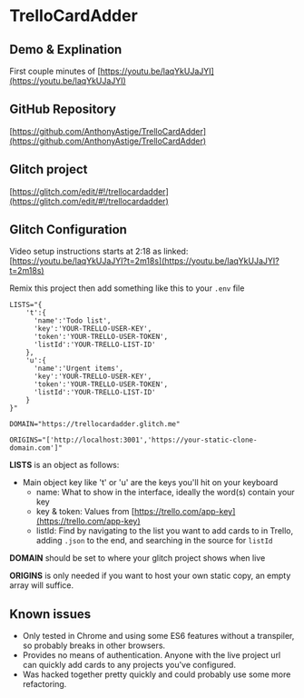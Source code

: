 # TrelloCardAdder

## Demo & Explination

First couple minutes of [https://youtu.be/laqYkUJaJYI](https://youtu.be/laqYkUJaJYI)

## GitHub Repository

[https://github.com/AnthonyAstige/TrelloCardAdder](https://github.com/AnthonyAstige/TrelloCardAdder)

## Glitch project

[https://glitch.com/edit/#!/trellocardadder](https://glitch.com/edit/#!/trellocardadder)

## Glitch Configuration

Video setup instructions starts at 2:18 as linked: [https://youtu.be/laqYkUJaJYI?t=2m18s](https://youtu.be/laqYkUJaJYI?t=2m18s)

Remix this project then add something like this to your `.env` file

```
LISTS="{
    't':{
      'name':'Todo list',
      'key':'YOUR-TRELLO-USER-KEY',
      'token':'YOUR-TRELLO-USER-TOKEN',
      'listId':'YOUR-TRELLO-LIST-ID'
    },
    'u':{
      'name':'Urgent items',
      'key':'YOUR-TRELLO-USER-KEY',
      'token':'YOUR-TRELLO-USER-TOKEN',
      'listId':'YOUR-TRELLO-LIST-ID'
    }
}"

DOMAIN="https://trellocardadder.glitch.me"

ORIGINS="['http://localhost:3001','https://your-static-clone-domain.com']"
```

**LISTS** is an object as follows:

* Main object key like 't' or 'u' are the keys you'll hit on your keyboard
    * name: What to show in the interface, ideally the word(s) contain your key
    * key & token: Values from [https://trello.com/app-key](https://trello.com/app-key)
    * listId: Find by navigating to the list you want to add cards to in Trello, adding `.json` to the end, and searching in the source for `listId`

**DOMAIN** should be set to where your glitch project shows when live

**ORIGINS** is only needed if you want to host your own static copy, an empty array will suffice.

## Known issues

* Only tested in Chrome and using some ES6 features without a transpiler, so probably breaks in other browsers.
* Provides no means of authentication. Anyone with the live project url can quickly add cards to any projects you've configured.
* Was hacked together pretty quickly and could probably use some more refactoring.